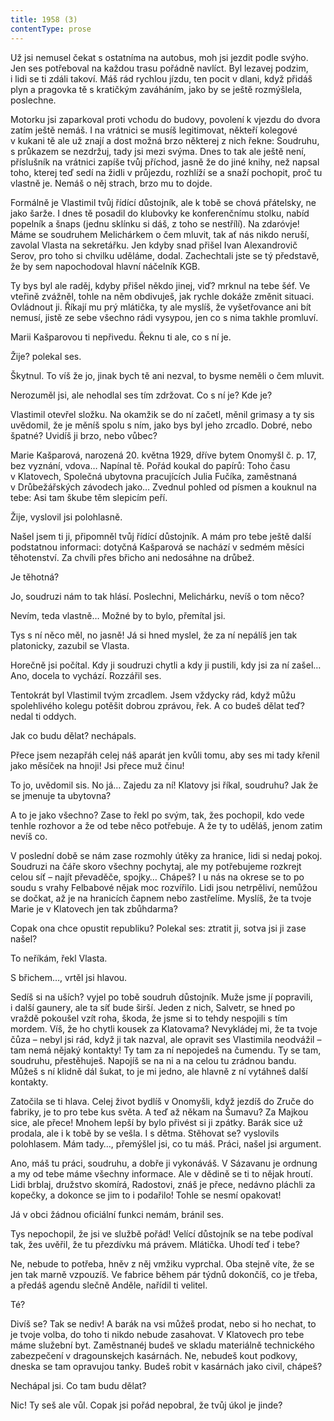 ```yaml
---
title: 1958 (3)
contentType: prose
---
```


<section>

Už jsi nemusel čekat s ostatníma na autobus, moh jsi jezdit podle svýho. Jen ses potřeboval na každou trasu pořádně navlíct. Byl lezavej podzim, i lidi se ti zdáli takoví. Máš rád rychlou jízdu, ten pocit v dlani, když přidáš plyn a pragovka tě s kratičkým zaváháním, jako by se ještě rozmýšlela, poslechne.

Motorku jsi zaparkoval proti vchodu do budovy, povolení k vjezdu do dvora zatím ještě nemáš. I na vrátnici se musíš legitimovat, někteří kolegové v kukani tě ale už znají a dost možná brzo některej z nich řekne: Soudruhu, s průkazem se nezdržuj, tady jsi mezi svýma. Dnes to tak ale ještě není, příslušník na vrátnici zapíše tvůj příchod, jasně že do jiné knihy, než napsal toho, kterej teď sedí na židli v průjezdu, rozhlíží se a snaží pochopit, proč tu vlastně je. Nemáš o něj strach, brzo mu to dojde.

Formálně je Vlastimil tvůj řídící důstojník, ale k tobě se chová přátelsky, ne jako šarže. I dnes tě posadil do klubovky ke konferenčnímu stolku, nabíd popelník a šnaps (jednu sklínku si dáš, z toho se nestřílí). Na zdaróvje! Máme se soudruhem Melichárkem o čem mluvit, tak ať nás nikdo neruší, zavolal Vlasta na sekretářku. Jen kdyby snad přišel Ivan Alexandrovič Serov, pro toho si chvilku uděláme, dodal. Zachechtali jste se tý představě, že by sem napochodoval hlavní náčelník KGB.

Ty bys byl ale raděj, kdyby přišel někdo jinej, viď? mrknul na tebe šéf. Ve vteřině zvážněl, tohle na něm obdivuješ, jak rychle dokáže změnit situaci. Ovládnout ji. Říkají mu prý mlátička, ty ale myslíš, že vyšetřovance ani bít nemusí, jistě ze sebe všechno rádi vysypou, jen co s nima takhle promluví.

Marii Kašparovou ti nepřivedu. Řeknu ti ale, co s ní je.

Žije? polekal ses.

Škytnul. To víš že jo, jinak bych tě ani nezval, to bysme neměli o čem mluvit.

Nerozuměl jsi, ale nehodlal ses tím zdržovat. Co s ní je? Kde je?

Vlastimil otevřel složku. Na okamžik se do ní začetl, měnil grimasy a ty sis uvědomil, že je měníš spolu s ním, jako bys byl jeho zrcadlo. Dobré, nebo špatné? Uvidíš ji brzo, nebo vůbec?

Marie Kašparová, narozená 20. května 1929, dříve bytem Ono­myšl č. p. 17, bez vyznání, vdova… Napínal tě. Pořád koukal do papírů: Toho času v Klatovech, Společná ubytovna pracujících Julia Fučíka, zaměstnaná v Drůbežářských závodech jako… Zvednul pohled od písmen a kouknul na tebe: Asi tam škube těm slepicím peří.

Žije, vyslovil jsi polohlasně.

Našel jsem ti ji, připomněl tvůj řídící důstojník. A mám pro tebe ještě další podstatnou informaci: dotyčná Kašparová se nachází v sedmém měsíci těhotenství. Za chvíli přes břicho ani nedosáhne na drůbež.

Je těhotná?

Jo, soudruzi nám to tak hlásí. Poslechni, Melichárku, nevíš o tom něco?

Nevím, teda vlastně… Možné by to bylo, přemítal jsi.

Tys s ní něco měl, no jasně! Já si hned myslel, že za ní nepálíš jen tak platonicky, zazubil se Vlasta.

Horečně jsi počítal. Kdy ji soudruzi chytli a kdy ji pustili, kdy jsi za ní zašel… Ano, docela to vychází. Rozzářil ses.

Tentokrát byl Vlastimil tvým zrcadlem. Jsem vždycky rád, když můžu spolehlivého kolegu potěšit dobrou zprávou, řek. A co budeš dělat teď? nedal ti oddych.

Jak co budu dělat? nechápals.

Přece jsem nezapřáh celej náš aparát jen kvůli tomu, aby ses mi tady křenil jako měsíček na hnoji! Jsi přece muž činu!

To jo, uvědomil sis. No já… Zajedu za ní! Klatovy jsi říkal, soudruhu? Jak že se jmenuje ta ubytovna?

A to je jako všechno? Zase to řekl po svým, tak, žes pochopil, kdo vede tenhle rozhovor a že od tebe něco potřebuje. A že ty to uděláš, jenom zatim nevíš co.

V poslední době se nám zase rozmohly útěky za hranice, lidi si nedaj pokoj. Soudruzi na čáře skoro všechny pochytaj, ale my potřebujeme rozkrejt celou síť – najít převaděče, spojky… Chápeš? I u nás na okrese se to po soudu s vrahy Felbabové nějak moc rozvířilo. Lidi jsou netrpěliví, nemůžou se dočkat, až je na hranicích čapnem nebo zastřelíme. Myslíš, že ta tvoje Marie je v Klatovech jen tak zbůhdarma?

Copak ona chce opustit republiku? Polekal ses: ztratit ji, sotva jsi ji zase našel?

To neříkám, řekl Vlasta.

S břichem…, vrtěl jsi hlavou.

Sedíš si na uších? vyjel po tobě soudruh důstojník. Muže jsme jí popravili, i další gaunery, ale ta síť bude širší. Jeden z nich, Salvetr, se hned po vraždě pokoušel vzít roha, škoda, že jsme si to tehdy nespojili s tím mordem. Víš, že ho chytli kousek za Klatovama? Nevykládej mi, že ta tvoje čůza – nebyl jsi rád, když ji tak nazval, ale opravit ses Vlastimila neodvážil – tam nemá nějaký kontakty! Ty tam za ní nepojedeš na čumendu. Ty se tam, soudruhu, přestěhuješ. Napojíš se na ni a na celou tu zrádnou bandu. Můžeš s ní klidně dál šukat, to je mi jedno, ale hlavně z ní vytáhneš další kontakty.

Zatočila se ti hlava. Celej život bydlíš v Onomyšli, když jezdíš do Zruče do fabriky, je to pro tebe kus světa. A teď až někam na Šumavu? Za Majkou sice, ale přece! Mnohem lepší by bylo přivést si ji zpátky. Barák sice už prodala, ale i k tobě by se vešla. I s dětma. Stěhovat se? vyslovils polohlasem. Mám tady…, přemýšlel jsi, co tu máš. Práci, našel jsi argument.

Ano, máš tu práci, soudruhu, a dobře ji vykonáváš. V Sázavanu je ordnung a my od tebe máme všechny informace. Ale v dědině se ti to nějak hroutí. Lidi brblaj, družstvo skomírá, Radostovi, znáš je přece, nedávno pláchli za kopečky, a dokonce se jim to i podařilo! Tohle se nesmí opakovat!

Já v obci žádnou oficiální funkci nemám, bránil ses.

Tys nepochopil, že jsi ve službě pořád! Velící důstojník se na tebe podíval tak, žes uvěřil, že tu přezdívku má právem. Mlátička. Uhodí teď i tebe?

Ne, nebude to potřeba, hněv z něj vmžiku vyprchal. Oba stejně víte, že se jen tak marně vzpouzíš. Ve fabrice během pár týdnů dokončíš, co je třeba, a předáš agendu slečně Anděle, nařídil ti velitel.

Té?

Divíš se? Tak se nediv! A barák na vsi můžeš prodat, nebo si ho nechat, to je tvoje volba, do toho ti nikdo nebude zasahovat. V Klatovech pro tebe máme služební byt. Zaměstnanéj budeš ve skladu materiálně technického zabezpečení v dragounskejch kasárnách. Ne, nebudeš kout podkovy, dneska se tam opravujou tanky. Budeš robit v kasárnách jako civil, chápeš?

Nechápal jsi. Co tam budu dělat?

Nic! Ty seš ale vůl. Copak jsi pořád nepobral, že tvůj úkol je jinde?

</section>
